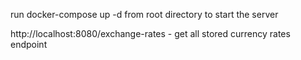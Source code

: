 run docker-compose up -d from root directory to start the server

http://localhost:8080/exchange-rates - get all stored currency rates endpoint